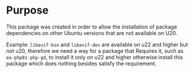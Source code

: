 # Purpose

This package was created in order to allow the installation of package dependencies on other Ubuntu versions that are not available on U20.

Example: `libavif-bin` and `libavif-dev` are available on u22 and higher but not u20, therefore we need a way for a package that Requires it, such as `ea-php81-php-gd`, to install it only on u22 and higher otherwise install this package which does nothing besides satisfy the requirement.

